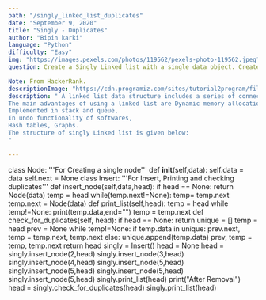 ```yaml
---
path: "/singly_linked_list_duplicates"
date: "September 9, 2020"
title: "Singly - Duplicates"
author: "Bipin karki"
language: "Python"
difficulty: "Easy"
img: "https://images.pexels.com/photos/119562/pexels-photo-119562.jpeg?auto=compress&cs=tinysrgb&dpr=2&h=650&w=940"
question: Create a Singly Linked list with a single data object. Create a method to Add  data onto it and then create another method to check and remove the duplicates from that singly linked list. Assume that data are inserted in increasing order ONLY.

Note: From HackerRank.
descriptionImage: "https://cdn.programiz.com/sites/tutorial2program/files/linked-list-concept_0.png"
description: " A linked list data structure includes a series of connected nodes. Here, each node store the data and the address of the next node. Time complexity for Search is O(n) and for insert and delete is O(1) while the space complexity is O(n).
The main advantages of using a linked list are Dynamic memory allocation,
Implemented in stack and queue,
In undo functionality of softwares,
Hash tables, Graphs.
The structure of singly Linked list is given below:
"

---
```



class Node:
    '''For Creating a single node'''
    def __init__(self,data):
        self.data = data
        self.next = None
class Insert:
    '''For Insert, Printing and checking duplicates'''
    def insert_node(self,data,head):
        if head == None:
            return Node(data)
        temp = head
        while(temp.next!=None):
            temp= temp.next
        temp.next = Node(data)
    def print_list(self,head):
        temp = head
        while temp!=None:
            print(temp.data,end="")
            temp = temp.next
    def check_for_duplicates(self, head):
        if head == None:
            return
        unique = []
        temp = head
        prev = None
        while temp!=None:
            if temp.data in unique:
                prev.next, temp = temp.next, temp.next
            else:
                unique.append(temp.data)
                prev, temp = temp, temp.next
        return head
singly = Insert()
head = None
head = singly.insert_node(2,head)
singly.insert_node(3,head)
singly.insert_node(4,head)
singly.insert_node(5,head)
singly.insert_node(5,head)
singly.insert_node(5,head)
singly.insert_node(5,head)
singly.print_list(head)
print("After Removal")
head = singly.check_for_duplicates(head)
singly.print_list(head)
